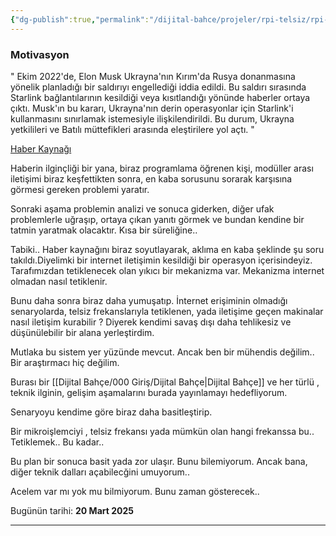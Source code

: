 ```yaml
---
{"dg-publish":true,"permalink":"/dijital-bahce/projeler/rpi-telsiz/rpi-telsiz-motivasyon/","title":"Motivasyon","tags":["rpi","tohum","projeler","motivasyon"],"noteIcon":"","created":"2025-03-19T23:39:35.618+03:00","updated":"2025-03-19T23:42:10.659+03:00"}
---
```



### Motivasyon 

" Ekim 2022'de, Elon Musk Ukrayna'nın Kırım'da Rusya donanmasına yönelik planladığı bir saldırıyı engellediği iddia edildi. Bu saldırı sırasında Starlink bağlantılarının kesildiği veya kısıtlandığı yönünde haberler ortaya çıktı. Musk'ın bu kararı, Ukrayna'nın derin operasyonlar için Starlink'i kullanmasını sınırlamak istemesiyle ilişkilendirildi. Bu durum, Ukrayna yetkilileri ve Batılı müttefikleri arasında eleştirilere yol açtı. "

[Haber Kaynağı](https://www.aa.com.tr/tr/dunya/muskin-ukraynanin-rus-filosuna-yonelik-saldirisini-engelledigi-iddialari-pentagonda-soru-isaretleri-yaratti/2989924)

Haberin ilginçliği bir yana, biraz programlama öğrenen kişi, modüller arası iletişimi biraz keşfettikten sonra, en kaba sorusunu sorarak karşısına görmesi gereken problemi yaratır. 

Sonraki aşama problemin analizi ve sonuca giderken, diğer ufak problemlerle uğraşıp, ortaya çıkan yanıtı görmek ve bundan kendine bir tatmin yaratmak olacaktır. Kısa bir süreliğine..

Tabiki.. 
Haber kaynağını biraz soyutlayarak, aklıma en kaba şeklinde şu soru takıldı.Diyelimki bir internet iletişimin kesildiği bir operasyon içerisindeyiz. Tarafımızdan tetiklenecek olan yıkıcı bir mekanizma var.
Mekanizma internet olmadan nasıl tetiklenir. 

Bunu daha sonra biraz daha yumuşatıp. İnternet erişiminin olmadığı senaryolarda, telsiz frekanslarıyla tetiklenen, yada iletişime geçen makinalar nasıl iletişim kurabilir ? Diyerek kendimi savaş dışı daha tehlikesiz ve düşünülebilir bir alana yerleştirdim. 

Mutlaka bu sistem yer yüzünde mevcut. Ancak ben bir mühendis değilim.. 
Bir araştırmacı hiç değilim. 

Burası bir [[Dijital Bahçe/000 Giriş/Dijital Bahçe\|Dijital Bahçe]] ve her türlü , teknik ilginin, gelişim aşamalarını burada yayınlamayı hedefliyorum. 

Senaryoyu kendime göre biraz daha basitleştirip. 

Bir mikroişlemciyi , telsiz frekansı yada mümkün olan hangi frekanssa bu.. Tetiklemek.. Bu kadar.. 

Bu plan bir sonuca basit yada zor ulaşır. Bunu bilemiyorum. Ancak bana,
diğer teknik dalları açabilecğini umuyorum.. 

Acelem var mı yok mu bilmiyorum. Bunu zaman gösterecek..

Bugünün tarihi: **20 Mart 2025**

---

